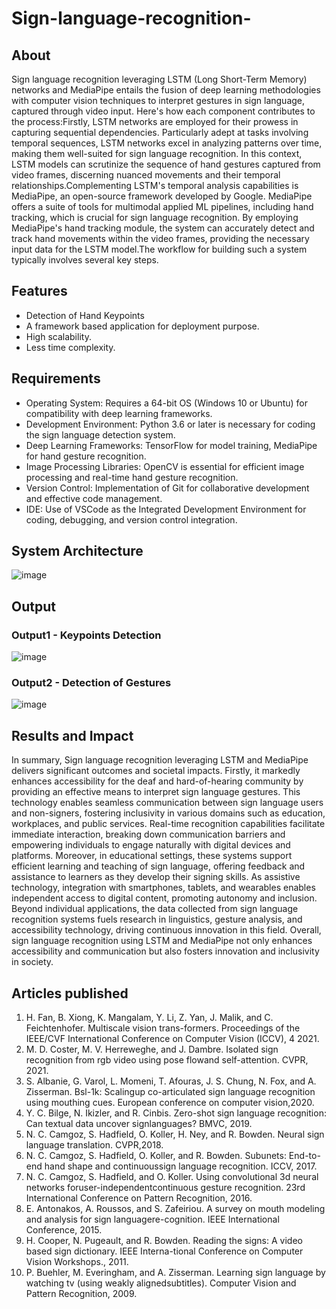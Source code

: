 # Sign-language-recognition-

## About
Sign language recognition leveraging LSTM (Long Short-Term Memory) networks and MediaPipe entails the fusion of deep learning methodologies with computer vision techniques to interpret gestures in sign language, captured through video input. Here's how each component contributes to the process:Firstly, LSTM networks are employed for their prowess in capturing sequential dependencies. Particularly adept at tasks involving temporal sequences, LSTM networks excel in analyzing patterns over time, making them well-suited for sign language recognition. In this context, LSTM models can scrutinize the sequence of hand gestures captured from video frames, discerning nuanced movements and their temporal relationships.Complementing LSTM's temporal analysis capabilities is MediaPipe, an open-source framework developed by Google. MediaPipe offers a suite of tools for multimodal applied ML pipelines, including hand tracking, which is crucial for sign language recognition. By employing MediaPipe's hand tracking module, the system can accurately detect and track hand movements within the video frames, providing the necessary input data for the LSTM model.The workflow for building such a system typically involves several key steps. 

## Features
<!--List the features of the project as shown below-->
- Detection of Hand Keypoints
- A framework based application for deployment purpose.
- High scalability.
- Less time complexity.

## Requirements
<!--List the requirements of the project as shown below-->
* Operating System: Requires a 64-bit OS (Windows 10 or Ubuntu) for compatibility with deep learning frameworks.
* Development Environment: Python 3.6 or later is necessary for coding the sign language detection system.
* Deep Learning Frameworks: TensorFlow for model training, MediaPipe for hand gesture recognition.
* Image Processing Libraries: OpenCV is essential for efficient image processing and real-time hand gesture recognition.
* Version Control: Implementation of Git for collaborative development and effective code management.
* IDE: Use of VSCode as the Integrated Development Environment for coding, debugging, and version control integration.

## System Architecture
![image](https://github.com/VigneshKumar1009/Sign-language-recognition-/assets/113573894/2534f638-0b8c-4cd5-b0a6-df51e15e4a9a)

## Output

### Output1 - Keypoints Detection
![image](https://github.com/VigneshKumar1009/Sign-language-recognition-/assets/113573894/3198789d-c5b4-4373-b5bb-1ca54152d8f0)

### Output2 - Detection of Gestures
![image](https://github.com/VigneshKumar1009/Sign-language-recognition-/assets/113573894/e5a2a207-a4e8-411f-a59e-ab3539cad691)

## Results and Impact
In summary, Sign language recognition leveraging LSTM and MediaPipe delivers significant outcomes and societal impacts. Firstly, it markedly enhances accessibility for the deaf and hard-of-hearing community by providing an effective means to interpret sign language gestures. This technology enables seamless communication between sign language users and non-signers, fostering inclusivity in various domains such as education, workplaces, and public services. Real-time recognition capabilities facilitate immediate interaction, breaking down communication barriers and empowering individuals to engage naturally with digital devices and platforms. Moreover, in educational settings, these systems support efficient learning and teaching of sign language, offering feedback and assistance to learners as they develop their signing skills. As assistive technology, integration with smartphones, tablets, and wearables enables independent access to digital content, promoting autonomy and inclusion. Beyond individual applications, the data collected from sign language recognition systems fuels research in linguistics, gesture analysis, and accessibility technology, driving continuous innovation in this field. Overall, sign language recognition using LSTM and MediaPipe not only enhances accessibility and communication but also fosters innovation and inclusivity in society.

## Articles published
1. H. Fan, B. Xiong, K. Mangalam, Y. Li, Z. Yan, J. Malik, and C. Feichtenhofer. Multiscale vision trans-formers. Proceedings of the IEEE/CVF International Conference on Computer Vision (ICCV), 4 2021.
2. M. D. Coster, M. V. Herreweghe, and J. Dambre. Isolated sign recognition from rgb video using pose flowand self-attention. CVPR, 2021.
3. S. Albanie, G. Varol, L. Momeni, T. Afouras, J. S. Chung, N. Fox, and A. Zisserman. Bsl-1k: Scalingup co-articulated sign language recognition using mouthing cues. European conference on computer vision,2020.
4. Y. C. Bilge, N. Ikizler, and R. Cinbis. Zero-shot sign language recognition: Can textual data uncover signlanguages? BMVC, 2019.
5. N. C. Camgoz, S. Hadfield, O. Koller, H. Ney, and R. Bowden. Neural sign language translation. CVPR,2018.
6. N. C. Camgoz, S. Hadfield, O. Koller, and R. Bowden. Subunets: End-to-end hand shape and continuoussign language recognition. ICCV, 2017.
7. N. C. Camgoz, S. Hadfield, and O. Koller. Using convolutional 3d neural networks foruser-independentcontinuous gesture recognition. 23rd International Conference on Pattern Recognition, 2016.
8. E. Antonakos, A. Roussos, and S. Zafeiriou. A survey on mouth modeling and analysis for sign languagere-cognition. IEEE International Conference, 2015. 
9. H. Cooper, N. Pugeault, and R. Bowden. Reading the signs: A video based sign dictionary. IEEE Interna-tional Conference on Computer Vision Workshops., 2011.
10. P. Buehler, M. Everingham, and A. Zisserman. Learning sign language by watching tv (using weakly alignedsubtitles). Computer Vision and Pattern Recognition, 2009.















